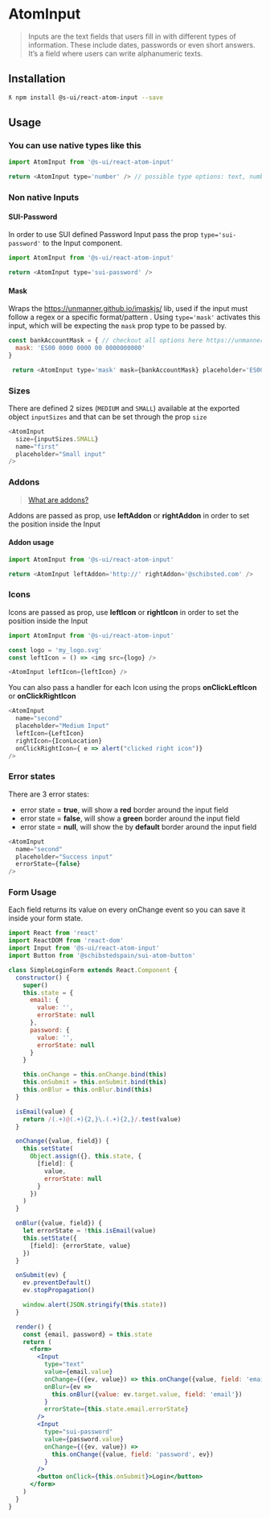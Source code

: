 # AtomInput

> Inputs are the text fields that users fill in with different types of information. These include dates, passwords or even short answers. It’s a field where users can write alphanumeric texts.

## Installation

```sh
ƛ npm install @s-ui/react-atom-input --save
```

## Usage

### You can use native types like this

```js
import AtomInput from '@s-ui/react-atom-input'

return <AtomInput type='number' /> // possible type options: text, number, date and password
```

### Non native Inputs

#### SUI-Password

In order to use SUI defined Password Input pass the prop `type='sui-password'` to the Input component.

```js
import AtomInput from '@s-ui/react-atom-input'

return <AtomInput type='sui-password' />
```

#### Mask

Wraps the https://unmanner.github.io/imaskjs/ lib, used if the input must follow a regex or a specific format/pattern . Using `type='mask'` activates this input, which will be expecting the `mask` prop type to be passed by.

```js
const bankAccountMask = { // checkout all options here https://unmanner.github.io/imaskjs/guide.html
  mask: 'ES00 0000 0000 00 0000000000'
}

 return <AtomInput type='mask' mask={bankAccountMask} placeholder='ES00 0000 0000 00 0000000000' />
```

### Sizes

There are defined 2 sizes (`MEDIUM` and `SMALL`) available at the exported object `inputSizes` and that can be set through the prop `size`

```js
<AtomInput
  size={inputSizes.SMALL}
  name="first"
  placeholder="Small input"
/>
```


### Addons

> [What are addons?](https://paper.dropbox.com/doc/SUI-Input-03mHJFkOCjviSZevsaTwm#:uid=125362683844628624581838&h2=Icons-and-addons-inside-the-in)

Addons are passed as prop, use **leftAddon** or **rightAddon** in order to set the position inside the Input

#### Addon usage

```js
import AtomInput from '@s-ui/react-atom-input'

return <AtomInput leftAddon='http://' rightAddon='@schibsted.com' />
```

### Icons

Icons are passed as prop, use **leftIcon** or **rightIcon** in order to set the position inside the Input


```js
import AtomInput from '@s-ui/react-atom-input'

const logo = 'my_logo.svg'
const leftIcon = () => <img src={logo} />

<AtomInput leftIcon={leftIcon} />
```

You can also pass a handler for each Icon using the props **onClickLeftIcon** or **onClickRightIcon**

```js
<AtomInput
  name="second"
  placeholder="Medium Input"
  leftIcon={LeftIcon}
  rightIcon={IconLocation}
  onClickRightIcon={ e => alert("clicked right icon")}
/>
```


### Error states

There are 3 error states:

* error state = **true**, will show a **red** border around the input field
* error state = **false**, will show a **green** border around the input field
* error state = **null**, will show the by **default** border around the input field

```js
<AtomInput 
  name="second" 
  placeholder="Success input" 
  errorState={false} 
/>
```

### Form Usage

Each field returns its value on every onChange event so you can save it inside your form state.

```jsx
import React from 'react'
import ReactDOM from 'react-dom'
import Input from '@s-ui/react-atom-input'
import Button from '@schibstedspain/sui-atom-button'

class SimpleLoginForm extends React.Component {
  constructor() {
    super()
    this.state = {
      email: {
        value: '',
        errorState: null
      },
      password: {
        value: '',
        errorState: null
      }
    }

    this.onChange = this.onChange.bind(this)
    this.onSubmit = this.onSubmit.bind(this)
    this.onBlur = this.onBlur.bind(this)
  }

  isEmail(value) {
    return /(.+)@(.+){2,}\.(.+){2,}/.test(value)
  }

  onChange({value, field}) {
    this.setState(
      Object.assign({}, this.state, {
        [field]: {
          value,
          errorState: null
        }
      })
    )
  }

  onBlur({value, field}) {
    let errorState = !this.isEmail(value)
    this.setState({
      [field]: {errorState, value}
    })
  }

  onSubmit(ev) {
    ev.preventDefault()
    ev.stopPropagation()

    window.alert(JSON.stringify(this.state))
  }

  render() {
    const {email, password} = this.state
    return (
      <form>
        <Input
          type="text"
          value={email.value}
          onChange={({ev, value}) => this.onChange({value, field: 'email', ev})}
          onBlur={ev =>
            this.onBlur({value: ev.target.value, field: 'email'})
          }
          errorState={this.state.email.errorState}
        />
        <Input
          type="sui-password"
          value={password.value}
          onChange={({ev, value}) =>
            this.onChange({value, field: 'password', ev})
          }
        />
        <button onClick={this.onSubmit}>Login</button>
      </form>
    )
  }
}

```
